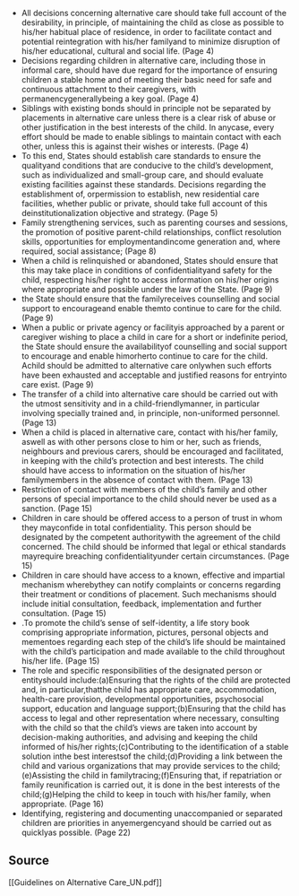 - All decisions concerning alternative care should take full account of the desirability, in principle, of maintaining the child as close as possible to his/her habitual place of residence, in order to facilitate contact and potential reintegration with his/her familyand to minimize disruption of his/her educational, cultural and social life. (Page 4)
- Decisions regarding children in alternative care, including those in informal care, should have due regard for the importance of ensuring children a stable home and of meeting their basic need for safe and continuous attachment to their caregivers, with permanencygenerallybeing a key goal. (Page 4)
- Siblings with existing bonds should in principle not be separated by placements in alternative care unless there is a clear risk of abuse or other justification in the best interests of the child. In anycase, every effort should be made to enable siblings to maintain contact with each other, unless this is against their wishes or interests. (Page 4)
- To this end, States should establish care standards to ensure the qualityand conditions that are conducive to the child’s development, such as individualized and small-group care, and should evaluate existing facilities against these standards. Decisions regarding the establishment of, orpermission to establish, new residential care facilities, whether public or private, should take full account of this deinstitutionalization objective and strategy. (Page 5)
- Family strengthening services, such as parenting courses and sessions, the promotion of positive parent-child relationships, conflict resolution skills, opportunities for employmentandincome generation and, where required, social assistance; (Page 8)
- When a child is relinquished or abandoned, States should ensure that this may take place in conditions of confidentialityand safety for the child, respecting his/her right to access information on his/her origins where appropriate and possible under the law of the State. (Page 9)
- the State should ensure that the familyreceives counselling and social support to encourageand enable themto continue to care for the child. (Page 9)
- When a public or private agency or facilityis approached by a parent or caregiver wishing to place a child in care for a short or indefinite period, the State should ensure the availabilityof counselling and social support to encourage and enable himorherto continue to care for the child. Achild should be admitted to alternative care onlywhen such efforts have been exhausted and acceptable and justified reasons for entryinto care exist. (Page 9)
- The transfer of a child into alternative care should be carried out with the utmost sensitivity and in a child-friendlymanner, in particular involving specially trained and, in principle, non-uniformed personnel. (Page 13)
- When a child is placed in alternative care, contact with his/her family, aswell as with other persons close to him or her, such as friends, neighbours and previous carers, should be encouraged and facilitated, in keeping with the child’s protection and best interests. The child should have access to information on the situation of his/her familymembers in the absence of contact with them. (Page 13)
- Restriction of contact with members of the child’s family and other persons of special importance to the child should never be used as a sanction. (Page 15)
- Children in care should be offered access to a person of trust in whom they mayconfide in total confidentiality. This person should be designated by the competent authoritywith the agreement of the child concerned. The child should be informed that legal or ethical standards mayrequire breaching confidentialityunder certain circumstances. (Page 15)
- Children in care should have access to a known, effective and impartial mechanism wherebythey can notify complaints or concerns regarding their treatment or conditions of placement. Such mechanisms should include initial consultation, feedback, implementation and further consultation.  (Page 15)
- .To promote the child’s sense of self-identity, a life story book comprising appropriate information, pictures, personal objects and mementoes regarding each step of the child’s life should be maintained with the child’s participation and made available to the child throughout his/her life. (Page 15)
- The role and specific responsibilities of the designated person or entityshould include:(a)Ensuring that the rights of the child are protected and, in particular,thatthe child has appropriate care, accommodation, health-care provision, developmental opportunities, psychosocial support, education and language support;(b)Ensuring that the child has access to legal and other representation where necessary, consulting with the child so that the child’s views are taken into account by decision-making authorities, and advising and keeping the child informed of his/her rights;(c)Contributing to the identification of a stable solution inthe best interestsof the child;(d)Providing a link between the child and various organizations that may provide services to the child;(e)Assisting the child in familytracing;(f)Ensuring that, if repatriation or family reunification is carried out, it is done in the best interests of the child;(g)Helping the child to keep in touch with his/her family, when appropriate. (Page 16)
- Identifying, registering and documenting unaccompanied or separated children are priorities in anyemergencyand should be carried out as quicklyas possible. (Page 22)

## Source
[[Guidelines on Alternative Care_UN.pdf]]